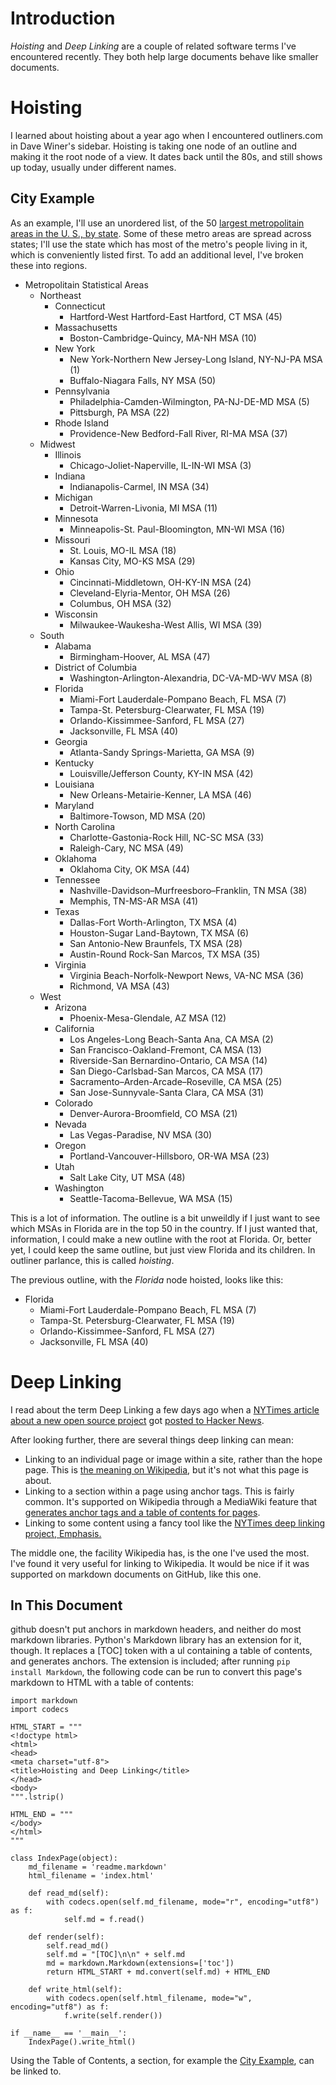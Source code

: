# Introduction

*Hoisting* and *Deep Linking* are a couple of related software terms I've
encountered recently. They both help large documents behave like smaller
documents.

# Hoisting

I learned about hoisting about a year ago when I encountered outliners.com in
Dave Winer's sidebar. Hoisting is taking one node of an outline and making it
the root node of a view. It dates back until the 80s, and still shows up
today, usually under different names.

## City Example

As an example, I'll use an unordered list, of the 50
[largest metropolitain areas in the U. S., by state](http://en.wikipedia.org/wiki/Table_of_United_States_Metropolitan_Statistical_Areas).
Some of these metro areas are spread across states; I'll use the state which
has most of the metro's people living in it, which is conveniently listed
first. To add an additional level, I've broken these into regions.

*   Metropolitain Statistical Areas
    *   Northeast
        *   Connecticut
            *   Hartford-West Hartford-East Hartford, CT MSA (45)
        *   Massachusetts
            *   Boston-Cambridge-Quincy, MA-NH MSA (10)
        *   New York
            *   New York-Northern New Jersey-Long Island, NY-NJ-PA MSA (1)
            *   Buffalo-Niagara Falls, NY MSA (50)
        *   Pennsylvania
            *   Philadelphia-Camden-Wilmington, PA-NJ-DE-MD MSA (5)
            *   Pittsburgh, PA MSA (22)
        *   Rhode Island
            *   Providence-New Bedford-Fall River, RI-MA MSA (37)
    *   Midwest
        *   Illinois
            *   Chicago-Joliet-Naperville, IL-IN-WI MSA (3)
        *   Indiana
            *   Indianapolis-Carmel, IN MSA (34)
        *   Michigan
            *   Detroit-Warren-Livonia, MI MSA (11)
        *   Minnesota
            *   Minneapolis-St. Paul-Bloomington, MN-WI MSA (16)
        *   Missouri
            *   St. Louis, MO-IL MSA (18)
            *   Kansas City, MO-KS MSA (29)
        *   Ohio
            *   Cincinnati-Middletown, OH-KY-IN MSA (24)
            *   Cleveland-Elyria-Mentor, OH MSA (26)
            *   Columbus, OH MSA (32)
        *   Wisconsin
            *   Milwaukee-Waukesha-West Allis, WI MSA (39)
    *   South
        *   Alabama
            *   Birmingham-Hoover, AL MSA (47)
        *   District of Columbia
            *   Washington-Arlington-Alexandria, DC-VA-MD-WV MSA (8)
        *   Florida
            *   Miami-Fort Lauderdale-Pompano Beach, FL MSA (7)
            *   Tampa-St. Petersburg-Clearwater, FL MSA (19)
            *   Orlando-Kissimmee-Sanford, FL MSA (27)
            *   Jacksonville, FL MSA (40)
        *   Georgia
            *   Atlanta-Sandy Springs-Marietta, GA MSA (9)
        *   Kentucky
            *   Louisville/Jefferson County, KY-IN MSA (42)
        *   Louisiana
            *   New Orleans-Metairie-Kenner, LA MSA (46)
        *   Maryland
            *   Baltimore-Towson, MD MSA (20)
        *   North Carolina
            *   Charlotte-Gastonia-Rock Hill, NC-SC MSA (33)
            *   Raleigh-Cary, NC MSA (49)
        *   Oklahoma
            *   Oklahoma City, OK MSA (44)
        *   Tennessee
            *   Nashville-Davidson–Murfreesboro–Franklin, TN MSA (38)
            *   Memphis, TN-MS-AR MSA (41)
        *   Texas
            *   Dallas-Fort Worth-Arlington, TX MSA (4)
            *   Houston-Sugar Land-Baytown, TX MSA (6)
            *   San Antonio-New Braunfels, TX MSA (28)
            *   Austin-Round Rock-San Marcos, TX MSA (35)
        *   Virginia
            *   Virginia Beach-Norfolk-Newport News, VA-NC MSA (36)
            *   Richmond, VA MSA (43)
    *   West
        *   Arizona
            *   Phoenix-Mesa-Glendale, AZ MSA (12)
        *   California
            *   Los Angeles-Long Beach-Santa Ana, CA MSA (2)
            *   San Francisco-Oakland-Fremont, CA MSA (13)
            *   Riverside-San Bernardino-Ontario, CA MSA (14)
            *   San Diego-Carlsbad-San Marcos, CA MSA (17)
            *   Sacramento–Arden-Arcade–Roseville, CA MSA (25)
            *   San Jose-Sunnyvale-Santa Clara, CA MSA (31)
        *   Colorado
            *   Denver-Aurora-Broomfield, CO MSA (21)
        *   Nevada
            *   Las Vegas-Paradise, NV MSA (30)
        *   Oregon
            *   Portland-Vancouver-Hillsboro, OR-WA MSA (23)
        *   Utah
            *   Salt Lake City, UT MSA (48)
        *   Washington
            *   Seattle-Tacoma-Bellevue, WA MSA (15)

This is a lot of information. The outline is a bit unweildly if I just
want to see which MSAs in Florida are in the top 50 in the country. If I
just wanted that, information, I could make a new outline with the root
at Florida. Or, better yet, I could keep the same outline, but just
view Florida and its children. In outliner parlance, this is called
*hoisting*.

The previous outline, with the *Florida* node hoisted, looks like this:

*   Florida
    *   Miami-Fort Lauderdale-Pompano Beach, FL MSA (7)
    *   Tampa-St. Petersburg-Clearwater, FL MSA (19)
    *   Orlando-Kissimmee-Sanford, FL MSA (27)
    *   Jacksonville, FL MSA (40)

# Deep Linking

I read about the term Deep Linking a few days ago when a 
[NYTimes article about a new open source project](http://open.blogs.nytimes.com/2011/01/11/emphasis-update-and-source/#h[WtEIyw,2]) got 
[posted to Hacker News](http://news.ycombinator.com/item?id=2093820).

After looking further, there are several things deep linking can mean:

*   Linking to an individual page or image within a site, rather than
    the hope page. This is [the meaning on Wikipedia](http://en.wikipedia.org/wiki/Deep_linking),
    but it's not what this page is about.
*   Linking to a section within a page using anchor tags. This is fairly
    common. It's supported on Wikipedia through a MediaWiki feature that
    [generates anchor tags and a table of contents for pages](http://en.wikibooks.org/wiki/MediaWiki_User_Guide/Sections_and_Headings#Headings_not_in_TOC).
*   Linking to some content using a fancy tool like the [NYTimes deep linking
    project, Emphasis.](https://github.com/NYTimes/Emphasis)

The middle one, the facility Wikipedia has, is the one I've used the
most. I've found it very useful for linking to Wikipedia. It would
be nice if it was supported on markdown documents on GitHub, like this
one.

## In This Document

github doesn't put anchors in markdown headers, and neither do most
markdown libraries. Python's Markdown library has an extension for it,
though. It replaces a [TOC] token with a ul containing a table of
contents, and generates anchors. The extension is included; after
running `pip install Markdown`, the following code can be run to convert
this page's markdown to HTML with a table of contents:

    import markdown
    import codecs

    HTML_START = """
    <!doctype html>
    <html>
    <head>
    <meta charset="utf-8">
    <title>Hoisting and Deep Linking</title>
    </head>
    <body>
    """.lstrip()

    HTML_END = """
    </body>
    </html>
    """

    class IndexPage(object):
        md_filename = 'readme.markdown'
        html_filename = 'index.html'

        def read_md(self):
            with codecs.open(self.md_filename, mode="r", encoding="utf8") as f:
                self.md = f.read()

        def render(self):
            self.read_md()
            self.md = "[TOC]\n\n" + self.md
            md = markdown.Markdown(extensions=['toc'])
            return HTML_START + md.convert(self.md) + HTML_END

        def write_html(self):
            with codecs.open(self.html_filename, mode="w", encoding="utf8") as f:
                f.write(self.render())

    if __name__ == '__main__':
        IndexPage().write_html()

Using the Table of Contents, a section, for example the [City
Example](http://benatkin.github.com/hdl/#city-example), can be linked to.
